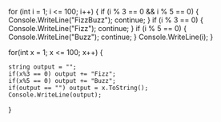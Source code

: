 for (int i = 1; i <= 100; i++)
 {
 	if (i % 3 == 0 && i % 5 == 0)
 	{
 		Console.WriteLine("FizzBuzz");
 		continue;
 	}
 	if (i % 3 == 0)
 	{
 		Console.WriteLine("Fizz");
 		continue;
 	}
 	if (i % 5 == 0)
 	{
 		Console.WriteLine("Buzz");
 		continue;
 	}
 	Console.WriteLine(i);
 }
 
 for(int x = 1; x <= 100; x++) 
 {

	string output = "";
	if(x%3 == 0) output += "Fizz";
	if(x%5 == 0) output += "Buzz";
	if(output == "") output = x.ToString();
	Console.WriteLine(output);

  } 

